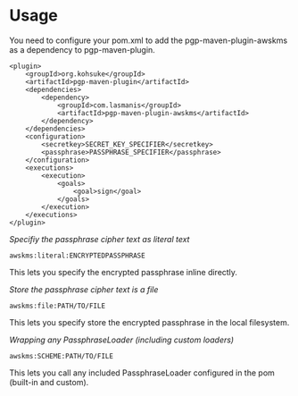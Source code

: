 Usage
=====

You need to configure your pom.xml to add the pgp-maven-plugin-awskms as a dependency to pgp-maven-plugin.

    <plugin>
        <groupId>org.kohsuke</groupId>
        <artifactId>pgp-maven-plugin</artifactId>
        <dependencies>
            <dependency>
                <groupId>com.lasmanis</groupId>
                <artifactId>pgp-maven-plugin-awskms</artifactId>
            </dependency>
        </dependencies>
        <configuration>
            <secretkey>SECRET_KEY_SPECIFIER</secretkey>
            <passphrase>PASSPHRASE_SPECIFIER</passphrase>
        </configuration>
        <executions>
            <execution>
                <goals>
                    <goal>sign</goal>
                </goals>
            </execution>
        </executions>
    </plugin>

*Specifiy the passphrase cipher text as literal text*

    awskms:literal:ENCRYPTEDPASSPHRASE

This lets you specify the encrypted passphrase inline directly.

*Store the passphrase cipher text is a file*

    awskms:file:PATH/TO/FILE

This lets you specify store the encrypted passphrase in the local filesystem.

*Wrapping any PassphraseLoader (including custom loaders)*

    awskms:SCHEME:PATH/TO/FILE

This lets you call any included PassphraseLoader configured in the pom (built-in and custom).
